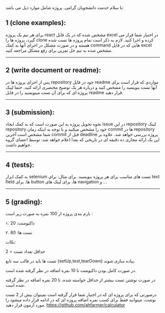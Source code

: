 با سلام خدمت دانشجویان گرامی. پروژه شامل موارد ذیل می باشد:

## 1 (clone examples):
   
برای هر تیم یک پروژه react مشخص شده که در یک فایل excel در اختیار شما قرار می گیرد، پروژه ها را clone کرده و اجرا کنید.
لازم به ذکر است تمام پروژه ها تست شده هستند و در صورت مشکل در اجرای آنها به کمک command هایی که در فایل excel مشخص شده به تیم حل تمرین برای رفع مشکل مراجعه کنید.
   
---
## 2 (write document or readme):

پس از اجرای پروژه ها در repository خود در فایل readme مواردی که قرار است برای آنها تست بنویسید را مشخص کنید و درباره هر یک توضیح مختصری ارائه کنید. حتما لینک پروژه ای که برای آن تست مینویسید را در فایل readme قرار دهید.

---
## 3 (submission):

نحوه تحویل پروژه به این صورت است که به کمک ایجاد issue در این repository لینک repository خود را مشخص میکنید و با توجه به اینکه زمان commit ها در repository شما مشخص است آخرین commit قبل از deadline پروژه بررسی خواهد شد. علاوه بر این یک ارائه مجازی ده دقیقه ای در تاریخی که بعدا اعلام خواهد شد، توسط اعضای گروه خواهیم داشت.

---
## 4 (tests):

به کمک ابزار selenium تست های مناسب برای هر پروژه بنویسید.
برای مثال: برای text field ها، برای button ها، برای لینک های navigation و ...

---
## 5 (grading):

بارم بندی پروژه از 100 نمره به صورت زیر است :

۱. داکیومنت: 20

۲. تست ها: 80

نکات:

حداقل تعداد تست = 2

تست ها باید‌ در قالب سه تابع {setUp,test,tearDown} پیاده سازی شوند.

در صورت کامل بودن داکیومنت تا 10 نمره اضافه در نظر گرفته شده است.

در صورت نوشتن تست بیشتر از حداقل خواسته شده، تا 20 نمره اضافه در نظر گرفته شده است.

درصورتی که برای پروژه ای که در اختیار شما قرار گرفته است نمیتوان بیش از 2 تست نوشت، میتوانید فقط برای کسب نمره اضافه پروژه ای که در ادامه قرار داده میشود را مورد آزمون قرار دهید.
https://github.com/ahfarmer/calculator
